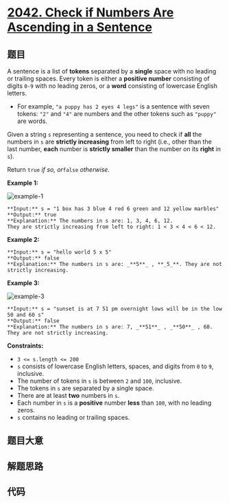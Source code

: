 # [2042. Check if Numbers Are Ascending in a Sentence](https://leetcode.com/problems/check-if-numbers-are-ascending-in-a-sentence)

## 题目

A sentence is a list of **tokens** separated by a **single** space with no
leading or trailing spaces. Every token is either a **positive number**
consisting of digits `0-9` with no leading zeros, or a **word** consisting of
lowercase English letters.

  * For example, `"a puppy has 2 eyes 4 legs"` is a sentence with seven tokens: `"2"` and `"4"` are numbers and the other tokens such as `"puppy"` are words.

Given a string `s` representing a sentence, you need to check if **all** the
numbers in `s` are **strictly increasing** from left to right (i.e., other
than the last number, **each** number is **strictly smaller** than the number
on its **right** in `s`).

Return `true` _if so, or_`false` _otherwise_.



**Example 1:**

![example-1](https://assets.leetcode.com/uploads/2021/09/30/example1.png)

    
    
    **Input:** s = "1 box has 3 blue 4 red 6 green and 12 yellow marbles"
    **Output:** true
    **Explanation:** The numbers in s are: 1, 3, 4, 6, 12.
    They are strictly increasing from left to right: 1 < 3 < 4 < 6 < 12.
    

**Example 2:**

    
    
    **Input:** s = "hello world 5 x 5"
    **Output:** false
    **Explanation:** The numbers in s are: _**5**_ , **_5_**. They are not strictly increasing.
    

**Example 3:**

![example-3](https://assets.leetcode.com/uploads/2021/09/30/example3.png)

    
    
    **Input:** s = "sunset is at 7 51 pm overnight lows will be in the low 50 and 60 s"
    **Output:** false
    **Explanation:** The numbers in s are: 7, _**51**_ , _**50**_ , 60. They are not strictly increasing.
    



**Constraints:**

  * `3 <= s.length <= 200`
  * `s` consists of lowercase English letters, spaces, and digits from `0` to `9`, inclusive.
  * The number of tokens in `s` is between `2` and `100`, inclusive.
  * The tokens in `s` are separated by a single space.
  * There are at least **two** numbers in `s`.
  * Each number in `s` is a **positive** number **less** than `100`, with no leading zeros.
  * `s` contains no leading or trailing spaces.


## 题目大意

## 解题思路

## 代码

```javascript

```
